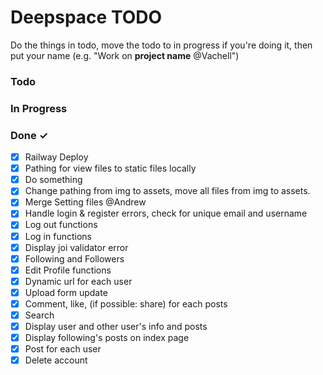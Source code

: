 # Deepspace TODO

Do the things in todo, move the todo to in progress if you're doing it, then put your name (e.g. "Work on **project name** @Vachell")

### Todo

### In Progress

### Done ✓

- [x] Railway Deploy
- [x] Pathing for view files to static files locally
- [x] Do something
- [x] Change pathing from img to assets, move all files from img to assets.
- [x] Merge Setting files @Andrew
- [x] Handle login & register errors, check for unique email and username
- [x] Log out functions
- [x] Log in functions
- [x] Display joi validator error 
- [x] Following and Followers
- [x] Edit Profile functions
- [x] Dynamic url for each user
- [x] Upload form update
- [x] Comment, like, (if possible: share) for each posts
- [x] Search 
- [x] Display user and other user's info and posts
- [x] Display following's posts on index page
- [x] Post for each user
- [x] Delete account